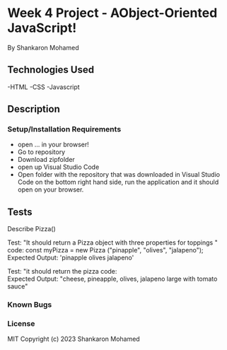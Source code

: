 

# Week 4 Project - AObject-Oriented JavaScript!
By Shankaron Mohamed


## Technologies Used
-HTML
-CSS
-Javascript

## Description

### Setup/Installation Requirements
- open ... in your browser!
- Go to repository
- Download zipfolder
- open up Visual Studio Code
- Open folder with the repository that was downloaded
in Visual Studio Code on the bottom right hand side, run the application and it should open on your browser.

## Tests
 Describe Pizza()

Test: "It should return a Pizza object with three properties for toppings "
code: const myPizza = new Pizza ("pinapple", "olives", "jalapeno");
Expected Output: 'pinapple olives jalapeno'

Test: "it should return the pizza 
code:  
Expected Output: "cheese, pineapple, olives, jalapeno large with tomato sauce"


### Known Bugs

### License
MIT
Copyright (c) 2023 Shankaron Mohamed



